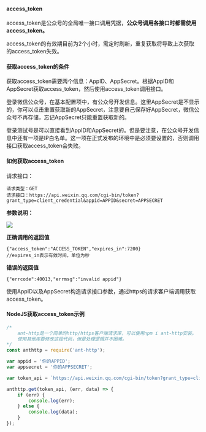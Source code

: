 #### **access_token**

access_token是公众号的全局唯一接口调用凭据，**公众号调用各接口时都需使用access_token。**

access_token的有效期目前为2个小时，需定时刷新，重复获取将导致上次获取的access_token失效。

#### **获取access_token的条件**

获取access_token需要两个信息：AppID、AppSecret。根据AppID和AppSecret获取access_token，然后使用access_token调用接口。

登录微信公众号，在基本配置项中，有公众号开发信息。这里AppSecret是不显示的，你可以点击重置获取新的AppSecret，注意要自己保存好AppSecret，微信公众号不再存储，忘记AppSecret只能重置获取新的。

登录测试号是可以直接看到AppID和AppSecret的。但是要注意，在公众号开发信息中还有一项是IP白名单。这一项在正式发布的环境中是必须要设置的，否则调用接口获取access_token会失败。


#### **如何获取access_token**

请求接口：
```
请求类型：GET
请求接口：https://api.weixin.qq.com/cgi-bin/token?grant_type=client_credential&appid=APPID&secret=APPSECRET
```
**参数说明：**

![](https://api.w3xm.top/media/images/q/q87b9c1d91c41b3b9d10cc6de43fd74a9240e92c7.png)

**正确调用的返回值**
```
{"access_token":"ACCESS_TOKEN","expires_in":7200}
//expires_in表示有效时间，单位为秒
```

**错误的返回值**

```
{"errcode":40013,"errmsg":"invalid appid"}
```


使用AppID以及AppSecret构造请求接口参数，通过https的请求客户端调用获取access_token。


#### NodeJS获取access_token示例

``` JavaScript
/*
    ant-http是一个简单的http/https客户端请求库，可以使用npm i ant-http安装。
    使用其他库要修改这段代码，但是处理逻辑并不困难。
*/
const anthttp = require('ant-http');

var appid = '你的APPID';
var appsecret = '你的APPSECRET';

var token_api = `https://api.weixin.qq.com/cgi-bin/token?grant_type=client_credential&appid=${appid}&secret=${appsecret}`;

anthttp.get(token_api, (err, data) => {
    if (err) {
        console.log(err);
    } else {
        console.log(data);
    }
});

```
